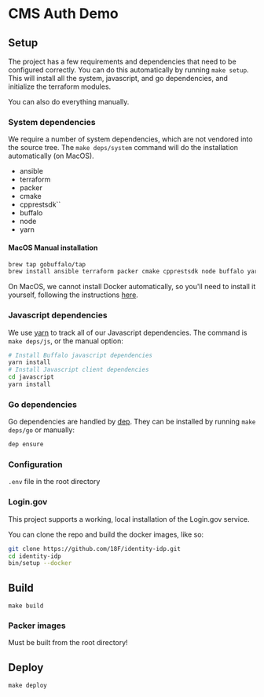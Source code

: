 # CMS Auth Demo

## Setup

The project has a few requirements and dependencies that need to be configured correctly. You can do this automatically by running `make setup`. This will install all the system, javascript, and go dependencies, and initialize the terraform modules.

You can also do everything manually.

### System dependencies

We require a number of system dependencies, which are not vendored into the source tree. The `make deps/system` command will do the installation automatically (on MacOS).

- ansible
- terraform
- packer
- cmake
- cpprestsdk``
- buffalo
- node
- yarn

#### MacOS Manual installation
```bash
brew tap gobuffalo/tap
brew install ansible terraform packer cmake cpprestsdk node buffalo yarn
```

On MacOS, we cannot install Docker automatically, so you'll need to install it yourself, following the instructions [here](https://docs.docker.com/docker-for-mac/install/).

### Javascript dependencies

We use [yarn](https://yarnpkg.com) to track all of our Javascript dependencies. The command is `make deps/js`, or the manual option:

```bash
# Install Buffalo javascript dependencies
yarn install
# Install Javascript client dependencies
cd javascript
yarn install
```

### Go dependencies

Go dependencies are handled by [dep](https://golang.github.io/dep/).
They can be installed by running `make deps/go` or manually:

```bash
dep ensure
```

### Configuration

`.env` file in the root directory

### Login.gov

This project supports a working, local installation of the Login.gov service.

You can clone the repo and build the docker images, like so:

```bash
git clone https://github.com/18F/identity-idp.git
cd identity-idp
bin/setup --docker
```

## Build

`make build`


### Packer images

Must be built from the root directory!

## Deploy

`make deploy`
